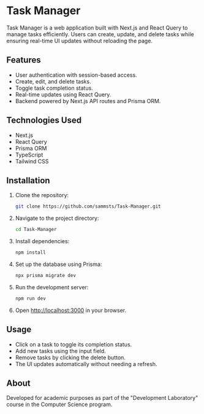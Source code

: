 # Task Manager

Task Manager is a web application built with Next.js and React Query to manage tasks efficiently. Users can create, update, and delete tasks while ensuring real-time UI updates without reloading the page.

## Features

- User authentication with session-based access.
- Create, edit, and delete tasks.
- Toggle task completion status.
- Real-time updates using React Query.
- Backend powered by Next.js API routes and Prisma ORM.

## Technologies Used

- Next.js
- React Query
- Prisma ORM
- TypeScript
- Tailwind CSS

## Installation

1. Clone the repository:
   ```bash
   git clone https://github.com/sammsts/Task-Manager.git
   ```
2. Navigate to the project directory:
   ```bash
   cd Task-Manager
   ```
3. Install dependencies:
   ```bash
   npm install
   ```
4. Set up the database using Prisma:
   ```bash
   npx prisma migrate dev
   ```
5. Run the development server:
   ```bash
   npm run dev
   ```
6. Open [http://localhost:3000](http://localhost:3000) in your browser.

## Usage

- Click on a task to toggle its completion status.
- Add new tasks using the input field.
- Remove tasks by clicking the delete button.
- The UI updates automatically without needing a refresh.

## About
Developed for academic purposes as part of the "Development Laboratory" course in the Computer Science program.